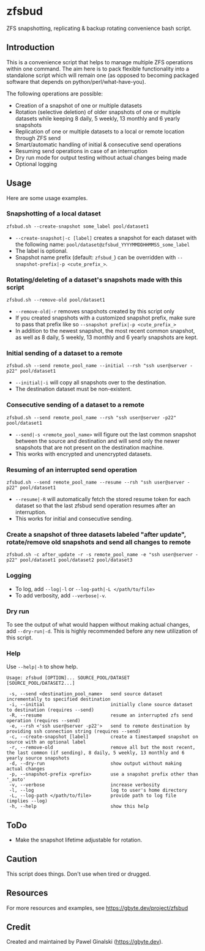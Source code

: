 # zfsbud
ZFS snapshotting, replicating & backup rotating convenience bash script.

## Introduction
This is a convenience script that helps to manage multiple ZFS operations within one command. The aim here is to pack flexible functionality into a standalone script which will remain one (as opposed to becoming packaged software that depends on python/perl/what-have-you).

The following operations are possible:
- Creation of a snapshot of one or multiple datasets
- Rotation (selective deletion) of older snapshots of one or multiple datasets while keeping 8 daily, 5 weekly, 13 monthly and 6 yearly snapshots
- Replication of one or multiple datasets to a local or remote location through ZFS send
- Smart/automatic handling of initial & consecutive send operations
- Resuming send operations in case of an interruption
- Dry run mode for output testing without actual changes being made
- Optional logging

## Usage
Here are some usage examples.

### Snapshotting of a local dataset
`zfsbud.sh --create-snapshot some_label pool/dataset1`
- `--create-snapshot|-c [label]` creates a snapshot for each dataset with the following name: `pool/dataset@zfsbud_YYYYMMDDHHMMSS_some_label`
- The label is optional.
- Snapshot name prefix (default: `zfsbud_`) can be overridden with `--snapshot-prefix|-p <cute_prefix_>`.

### Rotating/deleting of a dataset's snapshots made with this script
`zfsbud.sh --remove-old pool/dataset1`
- `--remove-old|-r` removes snapshots created by this script only
- If you created snapshots with a customized snapshot prefix, make sure to pass that prefix like so `--snapshot prefix|-p <cute_prefix_>`
- In addition to the newest snapshot, the most recent common snapshot, as well as 8 daily, 5 weekly, 13 monthly and 6 yearly snapshots are kept.

### Initial sending of a dataset to a remote
`zfsbud.sh --send remote_pool_name --initial --rsh "ssh user@server -p22" pool/dataset1`
- `--initial|-i` will copy all snapshots over to the destination.
- The destination dataset must be non-existent.

### Consecutive sending of a dataset to a remote
`zfsbud.sh --send remote_pool_name --rsh "ssh user@server -p22" pool/dataset1`
- `--send|-s <remote_pool_name>` will figure out the last common snapshot between the source and destination and will send only the newer snapshots that are not present on the destination machine.
- This works with encrypted and unencrypted datasets.

### Resuming of an interrupted send operation
`zfsbud.sh --send remote_pool_name --resume --rsh "ssh user@server -p22" pool/dataset1`
- `--resume|-R` will automatically fetch the stored resume token for each dataset so that the last zfsbud send operation resumes after an interruption.
- This works for initial and consecutive sending.

### Create a snapshot of three datasets labeled "after update", rotate/remove old snapshots and send all changes to remote
`zfsbud.sh -c after_update -r -s remote_pool_name -e "ssh user@server -p22" pool/dataset1 pool/dataset2 pool/dataset3`

### Logging
- To log, add `--log|-l` or `--log-path|-L </path/to/file>`
- To add verbosity, add `--verbose|-v`.

### Dry run
To see the output of what would happen without making actual changes, add `--dry-run|-d`. This is highly recommended before any new utilization of this script.

### Help
Use `--help|-h` to show help.
```
Usage: zfsbud [OPTION]... SOURCE_POOL/DATASET [SOURCE_POOL/DATASET2...]

 -s, --send <destination_pool_name>   send source dataset incrementally to specified destination
 -i, --initial                        initially clone source dataset to destination (requires --send)
 -R, --resume                         resume an interrupted zfs send operation (requires --send)
 -e, --rsh <'ssh user@server -p22'>   send to remote destination by providing ssh connection string (requires --send)
 -c, --create-snapshot [label]        create a timestamped snapshot on source with an optional label
 -r, --remove-old                     remove all but the most recent, the last common (if sending), 8 daily, 5 weekly, 13 monthly and 6 yearly source snapshots
 -d, --dry-run                        show output without making actual changes
 -p, --snapshot-prefix <prefix>       use a snapshot prefix other than '_auto'
 -v, --verbose                        increase verbosity
 -l, --log                            log to user's home directory
 -L, --log-path </path/to/file>       provide path to log file (implies --log)
 -h, --help                           show this help
```

## ToDo
- Make the snapshot lifetime adjustable for rotation.

## Caution
This script does things. Don't use when tired or drugged.

## Resources
For more resources and examples, see https://gbyte.dev/project/zfsbud

## Credit
Created and maintained by Pawel Ginalski (https://gbyte.dev).
